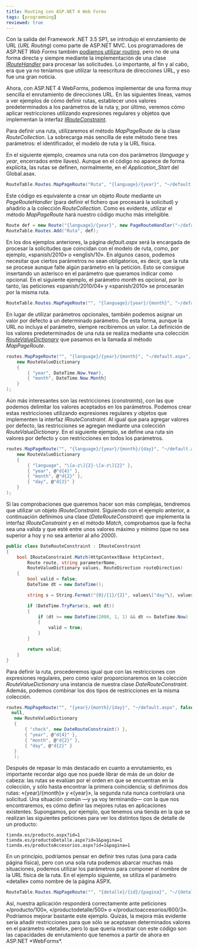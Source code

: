 ```yaml
---
title: Routing con ASP.NET 4 Web Forms
tags: [programming]
reviewed: true
---
```

Con la salida del Framework .NET 3.5 SP1, se introdujo el enrutamiento de URL (_URL Routing_) como parte de ASP.NET MVC. Los programadores de ASP.NET _Web Forms_ también [podíamos utilizar routing](http://haacked.com/archive/2008/03/11/using-routing-with-webforms.aspx), pero no de una forma directa y siempre mediante la implementación de una clase _[IRouteHandler](http://msdn.microsoft.com/es-es/library/system.web.routing.iroutehandler.aspx)_ para procesar las solicitudes. Lo importante, al fin y al cabo, era que ya no teníamos que utilizar la reescritura de direcciones URL, y eso fue una gran noticia.

Ahora, con ASP.NET 4 WebForms, podemos implementar de una forma muy sencilla el enrutamiento de direcciones URL. En las siguientes líneas, vamos a ver ejemplos de cómo definir rutas, establecer unos valores predeterminados a los parámetros de la ruta y, por último, veremos cómo aplicar restricciones utilizando expresiones regulares y objetos que implementan la interfaz [_IRouteConstraint_](http://msdn.microsoft.com/es-es/library/system.web.routing.irouteconstraint.aspx).

Para definir una ruta, utilizaremos el método _MapPageRoute_ de la clase _RouteCollection_. La sobrecarga más sencilla de este método tiene tres parámetros: el identificador, el modelo de ruta y la URL física.

En el siguiente ejemplo, creamos una ruta con dos parámetros (_language_ y _year_, encerrados entre llaves). Aunque en el código no aparece de forma explícita, las rutas se definen, normalmente, en el _Application\_Start_ del Global.asax.

```csharp
RouteTable.Routes.MapPageRoute("Ruta", "{language}/{year}", "~/default.aspx");
```

Este código es equivalente a crear un objeto _Route_ mediante un _PageRouteHandler_ (para definir el fichero que procesará la solicitud) y añadirlo a la colección _RouteCollection_. Como es evidente, utilizar el método _MapPageRoute_ hará nuestro código mucho más inteligible.

```csharp
Route def = new Route("{language}/{year}", new PageRouteHandler("~/default.aspx"));
RouteTable.Routes.Add("Ruta", def);
```

En los dos ejemplos anteriores, la página _default.aspx_ será la encargada de procesar la solicitudes que coincidan con el modelo de ruta, como, por ejemplo, «spanish/2010» o «english/10». En algunos casos, podemos necesitar que ciertos parámetros no sean obligatorios, es decir, que la ruta se procese aunque falte algún parámetro en la petición. Esto se consigue insertando un asterisco en el parámetro que queramos indicar como opcional. En el siguiente ejemplo, el parámetro _month_ es opcional, por lo tanto, las peticiones «spanish/2010/04» y «spanish/2010» se procesarán por la misma ruta.

```csharp
RouteTable.Routes.MapPageRoute("", "{language}/{year}/{month}", "~/default.aspx");
```

En lugar de utilizar parámetros opcionales, también podemos asignar un valor por defecto a un determinado parámetro. De esta forma, aunque la URL no incluya el parámetro, siempre recibiremos un valor. La definición de los valores predeterminados de una ruta se realiza mediante una colección [_RouteValueDictionary_](http://msdn.microsoft.com/es-es/library/system.web.routing.routevaluedictionary.aspx) que pasamos en la llamada al método _MapPageRoute_.

```csharp
routes.MapPageRoute("", "{language}/{year}/{month}", "~/default.aspx", false,
    new RouteValueDictionary
    {
        { "year", DateTime.Now.Year},
        { "month", DateTime.Now.Month}
    }
);
```

Aún más interesantes son las restricciones (_constraints_), con las que podemos delimitar los valores aceptados en los parámetros. Podemos crear estas restricciones utilizando expresiones regulares y objetos que implementen la interfaz _IRouteConstraint_. Al igual que para agregar valores por defecto, las restricciones se agregan mediante una colección _RouteValueDictionary_. En el siguiente ejemplo, se define una ruta sin valores por defecto y con restricciones en todos los parámetros.

```csharp
routes.MapPageRoute("", "{language}/{year}/{month}/{day}", "~/default.aspx", false, null,
    new RouteValueDictionary
    {
        { "language", "\[a-z\]{2}-\[a-z\]{2}" },
        { "year", @"d{4}" },
        { "month", @"d{2}" },
        { "day", @"d{2}" }
    }
);
```

Si las comprobaciones que queremos hacer son más complejas, tendremos que utilizar un objeto _IRouteConstraint_. Siguiendo con el ejemplo anterior, a continuación definimos una clase (_DateRouteConstraint_) que implementa la interfaz _IRouteConstraint_ y en el método _Match_, comprobamos que la fecha sea una valida y que esté entre unos valores máximo y mínimo (que no sea superior a hoy y no sea anterior al año 2000).

```csharp
public class DateRouteConstraint : IRouteConstraint
{
    bool IRouteConstraint.Match(HttpContextBase httpContext,
        Route route, string parameterName,
        RouteValueDictionary values, RouteDirection routeDirection)
    {
        bool valid = false;
        DateTime dt = new DateTime();

        string s = String.Format("{0}/{1}/{2}", values\["day"\], values\["month"\], values\["year"\]);

        if (DateTime.TryParse(s, out dt))
        {
            if (dt >= new DateTime(2000, 1, 1) && dt <= DateTime.Now)
            {
                valid = true;
            }
        }

        return valid;
    }
}
```

Para definir la ruta, procederemos igual que con las restricciones con expresiones regulares, pero como valor proporcionaremos en la colección _RouteValueDictionary_ una instancia de nuestra clase _DateRouteConstraint_. Además, podemos combinar los dos tipos de restricciones en la misma colección.

```csharp
routes.MapPageRoute("", "{year}/{month}/{day}", "~/default.aspx", false,
  null,
   new RouteValueDictionary
   {
       { "check", new DateRouteConstraint() },
       { "year", @"d{4}" },
       { "month", @"d{2}" },
       { "day", @"d{2}" }
   }
   );
```

Después de repasar lo más destacado en cuanto a enrutamiento, es importante recordar algo que nos puede librar de más de un dolor de cabeza: las rutas se evalúan por el orden en que se encuentran en la colección, y sólo hasta encontrar la primera coincidencia; si definimos dos rutas: «{year}/{month}» y «{year}», la segunda ruta nunca controlará una solicitud. Una situación común —y ya voy terminando— con la que nos encontraremos, es cómo definir las mejores rutas en aplicaciones existentes. Supongamos, por ejemplo, que tenemos una tienda en la que se realizan las siguientes peticiones para ver los distintos tipos de detalle de un producto:

```
tienda.es/producto.aspx?id=1 
tienda.es/productoDetalle.aspx?id=1&pagina=1 
tienda.es/productoAccesorios.aspx?id=1&pagina=1
```    

En un principio, podríamos pensar en definir tres rutas (una para cada página física), pero con una sola ruta podemos abarcar muchas más situaciones, podemos utilizar los parámetros para componer el nombre de la URL física de la ruta. En el ejemplo siguiente, se utiliza el parámetro «detalle» como nombre de la página ASPX.

```csharp
RouteTable.Routes.MapPageRoute("", "{detalle}/{id}/{pagina}", "~/{detalle}.aspx");
```

Así, nuestra aplicación responderá correctamente ante peticiones «/producto/100», «/productodetalle/500» o «/productoaccesorios/600/3». Podríamos mejorar bastante este ejemplo. Quizás, la mejora más evidente sería añadir restricciones para que sólo se aceptasen determinados valores en el parámetro «detalle», pero lo que quería mostrar con este código son las capacidades de enrutamiento que tenemos a partir de ahora en ASP.NET \*WebForms\*.
